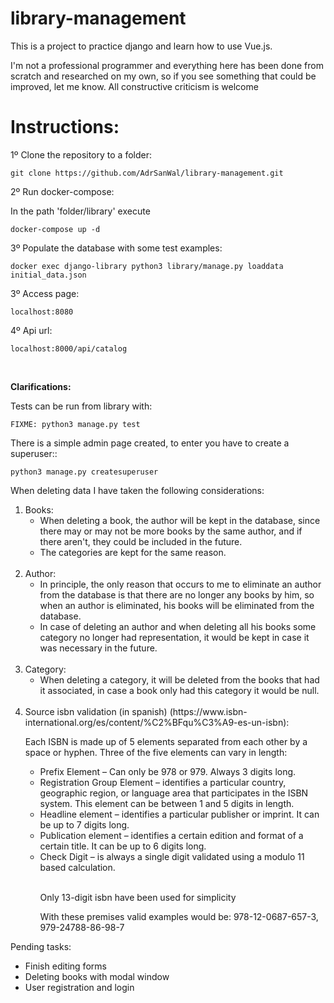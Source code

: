 # library-management

This is a project to practice django and learn how to use Vue.js.

I'm not a professional programmer and everything here has been done from scratch and researched on my own, so if you see something that could be improved, let me know. All constructive criticism is welcome

Instructions:
=

1º Clone the repository to a folder:

    git clone https://github.com/AdrSanWal/library-management.git


2º Run docker-compose:

  In the path 'folder/library' execute

    docker-compose up -d

3º Populate the database with some test examples:

    docker exec django-library python3 library/manage.py loaddata initial_data.json


3º Access page:

    localhost:8080
    
4º Api url:

    localhost:8000/api/catalog 

<br>

<strong>Clarifications:</strong>

Tests can be run from library with:

    FIXME: python3 manage.py test
    
There is a simple admin page created, to enter you have to create a superuser::

    python3 manage.py createsuperuser


When deleting data I have taken the following considerations:

<ol>

 <li>Books:
    
  <ul>

   <li>When deleting a book, the author will be kept in the database, since there may or may not be more books by the same author, and if there aren't, they could be included in the future.</li>

   <li>The categories are kept for the same reason.</li>
   
  </ul>
 </li>
 <br>
 <li>Author:
    
  <ul>

   <li>In principle, the only reason that occurs to me to eliminate an author from the database is that there are no longer any books by him, so when an author is eliminated, his books will be eliminated from the database.</li>
        
   <li>In case of deleting an author and when deleting all his books some category no longer had representation, it would be kept in case it was necessary in the future.</li>
 
  </ul>
 </li>
 <br>
 <li>Category:
  <ul>
    <li>When deleting a category, it will be deleted from the books that had it associated, in case a book only had this category it would be null.</li>
  </ul>
 </li>

 <br>

 <li>Source isbn validation (in spanish) (https://www.isbn-international.org/es/content/%C2%BFqu%C3%A9-es-un-isbn):

Each ISBN is made up of 5 elements separated from each other by a space or hyphen. Three of the five elements can vary in length:

  <ul>
   <li>Prefix Element – ​​Can only be 978 or 979. Always 3 digits long.</li>

   <li>Registration Group Element – ​​identifies a particular country, geographic region, or language area that participates in the ISBN system. This element can be between 1 and 5 digits in length.</li>

   <li>Headline element – ​​identifies a particular publisher or imprint. It can be up to 7 digits long.</li>

   <li>Publication element – ​​identifies a certain edition and format of a certain title. It can be up to 6 digits long.</li>
    
   <li>Check Digit – is always a single digit validated using a modulo 11 based calculation.</li>
   <br>

Only 13-digit isbn have been used for simplicity

With these premises valid examples would be: 978-12-0687-657-3, 979-24788-86-98-7
  </ul>
 </li>
</ol>


Pending tasks:
<ul>
    <li>Finish editing forms</li>
    <li>Deleting books with modal window</li>
    <li>User registration and login</li>
</ul>
